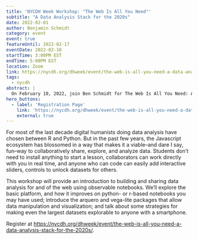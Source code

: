```yaml
---
title: 'NYCDH Week Workshop: "The Web Is All You Need"'
subtitle: "A Data Analysis Stack for the 2020s"
date: 2022-02-01
author: Benjamin Schmidt
category: event
event: true
featureUntil: 2022-02-17
eventDate: 2022-02-10
startTime: 3:00PM EST
endTime: 5:00PM EST
location: Zoom
link: https://nycdh.org/dhweek/event/the-web-is-all-you-need-a-data-analysis-stack-for-the-2020s/
tags:
  - nycdh
abstract: |
  On February 10, 2022, join Ben Schmidt for The Web Is All You Need: A Data Analysis Stack for the 2020s, an NYCDH Week event exploring how the Javascript ecosystem can be used to collaboratively share, explore, and analyze data.
hero_buttons:
  - label: 'Registration Page'
    link: 'https://nycdh.org/dhweek/event/the-web-is-all-you-need-a-data-analysis-stack-for-the-2020s/'
    external: true
---
```


For most of the last decade digital humanists doing data analysis have chosen between R and Python. But in the past few years, the Javascript ecosystem has blossomed in a way that makes it a viable–and dare I say, fun–way to collaboratively share, explore, and analyze data. Students don’t need to install anything to start a lesson, collaborators can work directly with you in real time, and anyone who can code can easily add interactive sliders, controls to unlock datasets for others.

This workshop will provide an introduction to building and sharing data analysis for and of the web using observable notebooks. We’ll explore the basic platform, and how it improves on python- or r-based notebooks you may have used; introduce the arquero and vega-lite packages that allow data manipulation and visualization; and talk about some strategies for making even the largest datasets explorable to anyone with a smartphone.

Register at <https://nycdh.org/dhweek/event/the-web-is-all-you-need-a-data-analysis-stack-for-the-2020s/>.
